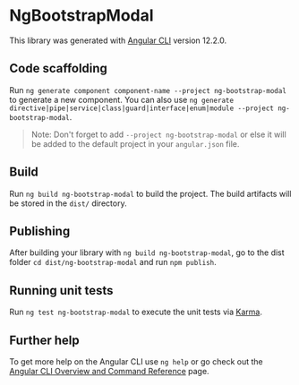 # NgBootstrapModal

This library was generated with [Angular CLI](https://github.com/angular/angular-cli) version 12.2.0.

## Code scaffolding

Run `ng generate component component-name --project ng-bootstrap-modal` to generate a new component. You can also use `ng generate directive|pipe|service|class|guard|interface|enum|module --project ng-bootstrap-modal`.
> Note: Don't forget to add `--project ng-bootstrap-modal` or else it will be added to the default project in your `angular.json` file. 

## Build

Run `ng build ng-bootstrap-modal` to build the project. The build artifacts will be stored in the `dist/` directory.

## Publishing

After building your library with `ng build ng-bootstrap-modal`, go to the dist folder `cd dist/ng-bootstrap-modal` and run `npm publish`.

## Running unit tests

Run `ng test ng-bootstrap-modal` to execute the unit tests via [Karma](https://karma-runner.github.io).

## Further help

To get more help on the Angular CLI use `ng help` or go check out the [Angular CLI Overview and Command Reference](https://angular.io/cli) page.
